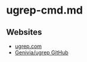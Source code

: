 # ugrep-cmd.md

## Websites

* [ugrep.com](https://ugrep.com/)
* [Genivia/ugrep GitHub](https://github.com/Genivia/ugrep)
